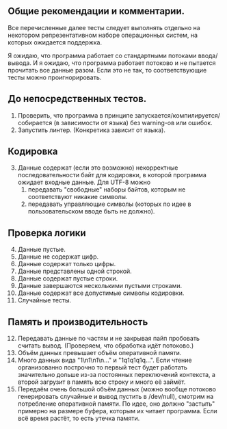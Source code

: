 ## Общие рекомендации и комментарии.
Все перечисленные далее тесты следует выполнять отдельно на некотором репрезентативном наборе операционных систем, на которых ожидается поддержка.

Я ожидаю, что программа работает со стандартными потоками ввода/вывода. И я ожидаю, что программа работает потоково и не пытается прочитать все данные разом. Если это не так, то соответствующие тесты можно проигнорировать.

## До непосредственных тестов.
1. Проверить, что программа в принципе запускается/компилируется/собирается (в зависимости от языка) без warning-ов или ошибок.
2. Запустить линтер. (Конкретика зависит от языка).

## Кодировка
3. Данные содержат (если это возможно) некорректные последовательности байт для кодировки, в которой программа ожидает входные данные. Для UTF-8 можно
    1. передавать "свободные" наборы байтов, которым не соответствуют никакие символы.
    2. передавать управляющие символы (которых по идее в пользовательском вводе быть не должно). 

## Проверка логики
4. Данные пустые.
5. Данные не содержат цифр.
6. Данные содержат только цифры.
7. Данные представлены одной строкой.
8. Данные содержат пустые строки.
9. Данные завершаются несколькими пустыми строками.
10. Данные содержат все допустимые символы кодировки.
11. Случайные тесты.

## Память и производительность
12. Передавать данные по частям и не закрывая пайп пробовать считать вывод. (Проверяем, что обработка идёт потоково.)
13. Объём данных превышает объём оперативной памяти. 
14. Много данных вида "1\n1\n1\n..." и "1q1q1q1q...". Если чтение организованно построчно то первый тест будет работать значительно дольше из-за постоянных переключений контекста, а второй загрузит в память всю строку и много её займёт.
15. Передаём очень большой объём данных (можно вообще потоково генерировать случайные и вывод пустить в /dev/null), смотрим на потребление оперативной памяти. По идее, оно должно "застыть" примерно на размере буфера, которым их читает программа. Если всё время растёт, то есть утечка памяти.
